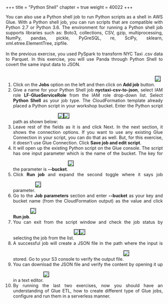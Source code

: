 +++
title = "Python Shell"
chapter = true
weight = 40022
+++

<div style="text-align: justify">
    You can also use a Python shell job to run Python scripts as a shell in AWS Glue. With a Python shell job, you can run scripts that are compatible with Python 2.7 or Python 3.6. The environment for running a Python shell job supports libraries such as: Boto3, collections, CSV, gzip, multiprocessing, NumPy, pandas, pickle, PyGreSQL, re, SciPy, sklearn, xml.etree.ElementTree, zipfile.
    <br/><br/>In the previous exercise, you used PySpark to transform NYC Taxi .csv data to Parquet. In this exercise, you will use Panda through Python Shell to covert the same input data to JSON.
    <ol>
        <li>Click on the <b>Jobs</b> option on the left and then click on <b>Add job</b> button.<img src="/images/pythonjob1.png" style="margin:15px 0px; border:1px solid black"/></li>
        <li>Give a name for your Python Shell job <b>nyctaxi-csv-to-json</b>, select IAM role <b>LF-GlueServiceRole</b> from the IAM role drop-down list. Select <b>Python Shell</b> as your job type. The CloudFormation template already placed a Python script in your workshop bucket. Enter the Python script path as shown below:<img src="/images/pythonjob2.png" style="margin:15px 0px; border:1px solid black"/><img src="/images/pythonjob3.png" style="margin:15px 0px; border:1px solid black"/></li>
        <Li>Leave rest of the fields as it is and click Next. In the next section, it shows the connection options. If you want to use any existing Glue Connection in your script, you can do that as well. But, for this exercise, it doesn't use Glue Connection. Click <b>Save job and edit script</b>.</Li>
        <li>It will open up the existing Python script on the Glue console. The script has one input parameter which is the name of the bucket. The key for the parameter is <b>--bucket</b>.<img src="/images/pythonjob4.png" style="margin:15px 0px; border:1px solid black"/></li>
        <li>Click <b>Run job</b> and expand the second toggle where it says job parameter.<img src="/images/pythonjob5.png" style="margin:15px 0px; border:1px solid black"/></li>
        <li>Go to the <b>Job parameters</b> section and enter <b>--bucket</b> as your key and bucket name (from the CloudFormation output) as the value and click <b>Run job</b>.<img src="/images/pythonjob6.png" style="margin:15px 0px; border:1px solid black"/></li>
        <li>You can exit from the script window and check the job status by selecting the job from the list.<img src="/images/pythonjob7.png" style="margin:15px 0px; border:1px solid black"/><img src="/images/pythonjob8.png" style="margin:15px 0px; border:1px solid black"/></li>
        <li>A successful job will create a JSON file in the path where the input is stored. Go to your S3 console to verify the output file.<img src="/images/pythonjob9.png" style="margin:15px 0px; border:1px solid black"/></li>
        <li>You can download the JSON file and verify the content by opening it up in a text editor.<img src="/images/pythonjob10.png" style="margin:15px 0px; border:1px solid black"/></li>
        <li>By running the last two exercises, now you should have an understanding of Glue ETL, how to create different type of Glue jobs, configure and run them in a serverless manner.</li>
    </ol>
</div>
